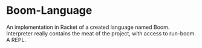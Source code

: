 # Boom-Language
An implementation in Racket of a created language named Boom.
Interpreter really contains the meat of the project, with access to run-boom. A REPL. 
